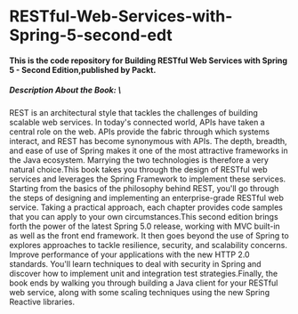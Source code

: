 # RESTful-Web-Services-with-Spring-5-second-edt

#### This is the code repository for Building RESTful Web Services with Spring 5 - Second Edition,published by Packt. 
 

##### Description About the Book: \
REST is an architectural style that tackles the challenges of building scalable web services. In today's connected world, APIs have taken a central role on the web. APIs provide the fabric through which systems interact, and REST has become synonymous with APIs. 
The depth, breadth, and ease of use of Spring makes it one of the most attractive frameworks in the Java ecosystem. Marrying the two technologies is therefore a very natural choice.This book takes you through the design of RESTful web services and leverages the Spring Framework to implement these services. Starting from the basics of the philosophy behind REST, you'll go through the steps of designing and implementing an enterprise-grade RESTful web service. Taking a practical approach, each chapter provides code samples that you can apply to your own circumstances.This second edition brings forth the power of the latest Spring 5.0 release, working with MVC built-in as well as the front end framework. It then goes beyond the use of Spring to explores approaches to tackle resilience, security, and scalability concerns. Improve performance of your applications with the new HTTP 2.0 standards. You'll learn techniques to deal with security in Spring and discover how to implement unit and integration test strategies.Finally, the book ends by walking you through building a Java client for your RESTful web service, along with some scaling techniques using the new Spring Reactive libraries.